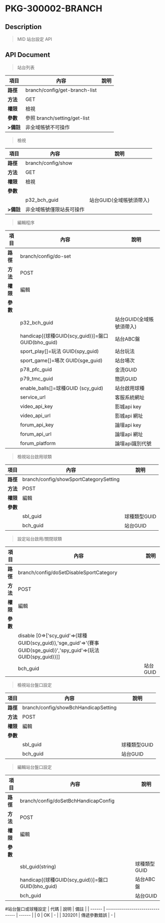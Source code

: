 # PKG-300002-BRANCH

## Description
> MID 站台設定 API

## API Document

> 站台列表

| 項目                      | 內容                       | 說明                                  |
|---------------------------|----------------------------|---------------------------------------|
| <b>路徑</b>               | branch/config/get-branch-list         |                                       |
| <b>方法</b>               | GET                          |                                       |
| <b>權限</b>               | 檢視                         |                                       |
| <b>參數</b>               | 參照 branch/setting/get-list |                                       |
|<b>>備註</b>               | 非全域帳號不可操作           |                                       |

> 檢視

| 項目                      | 內容                       | 說明                                  |
|---------------------------|----------------------------|---------------------------------------|
| <b>路徑</b>               | branch/config/show         |                                      |
| <b>方法</b>               | GET                        |                                       |
| <b>權限</b>               | 檢視                       |                                       |
| <b>參數</b>               |                            |                                       |
|                           | p32_bch_guid               | 站台GUID(全域帳號須帶入)              |
|<b>>備註</b>               | 非全域帳號僅限站長可操作   |                                       |


> 編輯程序

| 項目                      | 內容                       | 說明                                  |
|---------------------------|----------------------------|---------------------------------------|
| <b>路徑</b>               | branch/config/do-set      |                                       |
| <b>方法</b>               | POST                       |                                       |
| <b>權限</b>               | 編輯                       |                                       |
| <b>參數</b>               |                            |                                       |
|                           | p32_bch_guid               | 站台GUID(全域帳號須帶入)              |
|                           | handicap[{球種GUID(scy_guid)}]=盤口GUID(bho_guid)| 站台ABC盤      |
|                           | sport_play[]=玩法 GUID(spy_guid)| 站台玩法                         |
|                           | sport_game[]=場次 GUID(sge_guid)| 站台場次                         |
|                           | p78_pfc_guid|金流GUID      | 設定站台金流 |
|                           | p79_tmc_guid|簡訊GUID      | 設定站台簡訊 |
|                           | enable_balls[]=球種GUID (scy_guid)| 站台啟用球種                   |
|                           | service_url| 客服系統網址                   |
|                           | video_api_key | 影城api key                   |
|                           | video_api_url | 影城api 網址                   |
|                           | forum_api_key | 論壇api key                   |
|                           | forum_api_url | 論壇api 網址                   |
|                           | forum_platform | 論壇api識別代號                   |

> 檢視站台啟用球類

| 項目                      | 內容                       | 說明                                  |
|---------------------------|----------------------------|---------------------------------------|
| <b>路徑</b>               | branch/config/showSportCategorySetting      |                                       |
| <b>方法</b>               | POST                       |                                       |
| <b>權限</b>               | 編輯                       |                                       |
| <b>參數</b>               |                            |                                       |
|                           | sbl_guid               | 球種類型GUID              |
|                           | bch_guid   |    站台GUID |


> 設定站台啟用/關閉球類

| 項目                      | 內容                       | 說明                                  |
|---------------------------|----------------------------|---------------------------------------|
| <b>路徑</b>               | branch/config/doSetDisableSportCategory      |                                       |
| <b>方法</b>               | POST                       |                                       |
| <b>權限</b>               | 編輯                       |                                       |
| <b>參數</b>               |                            |                                       |
|                           | disable [0=>['scy_guid'=>{球種GUID(scy_guid)},'sge_guid'=>'{賽事GUID(sge_guid)}','spy_guid'=>{玩法GUID(spy_guid)}]]  |     |
|                           | bch_guid   |    站台GUID |

> 檢視站台盤口設定

| 項目                      | 內容                       | 說明                                  |
|---------------------------|----------------------------|---------------------------------------|
| <b>路徑</b>               | branch/config/showBchHandicapSetting      |                                       |
| <b>方法</b>               | POST                       |                                       |
| <b>權限</b>               | 編輯                       |                                       |
| <b>參數</b>               |                            |                                       |
|                           | sbl_guid               | 球種類型GUID              |
|                           | bch_guid   |    站台GUID |

> 編輯站台盤口設定

| 項目                      | 內容                       | 說明                                  |
|---------------------------|----------------------------|---------------------------------------|
| <b>路徑</b>               | branch/config/doSetBchHandicapConfig      |                                       |
| <b>方法</b>               | POST                       |                                       |
| <b>權限</b>               | 編輯                       |                                       |
| <b>參數</b>               |                            |                                       |
|                           | sbl_guid(string)             |     球種類型GUID|
|                           | handicap[{球種GUID(scy_guid)}]=盤口GUID(bho_guid)             |   	站台ABC盤   |  
|                           | bch_guid   |    站台GUID |



#站台盤口或球種設定
| 代碼   | 說明 | 備註 |
| ------ | -------------------------------- | ------ |
| 0 | OK | - |
| 320201 | 傳遞參數錯誤 | - |



